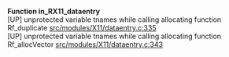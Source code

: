   
__Function in_RX11_dataentry__  
  [UP] unprotected variable tnames while calling allocating function Rf_duplicate [src/modules/X11/dataentry.c:335](https://github.com/wch/r-source/blob/49438de4ed75dd34937387199fac6b4efd845f7e/src/modules/X11/dataentry.c/#L335)  
  [UP] unprotected variable tnames while calling allocating function Rf_allocVector [src/modules/X11/dataentry.c:343](https://github.com/wch/r-source/blob/49438de4ed75dd34937387199fac6b4efd845f7e/src/modules/X11/dataentry.c/#L343)  
